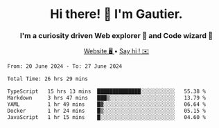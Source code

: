 <h1 align="center">Hi there! 👋 I'm Gautier.</h1>
<h3 align="center">I'm a curiosity driven Web explorer 🚀 and Code wizard 🧙</h3>

<p align="center">
  <a href="https://xisabla.github.io/">Website 🖥️ </a> •
  <a href="mailto:xisabla.dev@gmail.com">Say hi ! ✉️</a>
</p>

<!--START_SECTION:waka-->

```txt
From: 20 June 2024 - To: 27 June 2024

Total Time: 26 hrs 29 mins

TypeScript   15 hrs 13 mins  ██████████████░░░░░░░░░░░   55.38 %
Markdown     3 hrs 47 mins   ███▒░░░░░░░░░░░░░░░░░░░░░   13.79 %
YAML         1 hr 49 mins    █▓░░░░░░░░░░░░░░░░░░░░░░░   06.64 %
Docker       1 hr 24 mins    █▒░░░░░░░░░░░░░░░░░░░░░░░   05.15 %
JavaScript   1 hr 15 mins    █░░░░░░░░░░░░░░░░░░░░░░░░   04.60 %
```

<!--END_SECTION:waka-->
